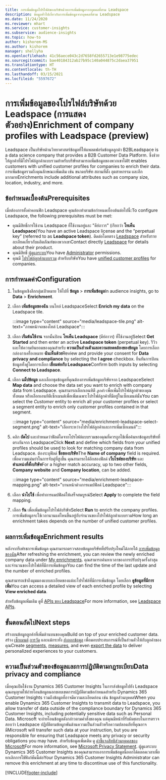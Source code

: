 ```yaml
---
title: การเพิ่มข้อมูลโปรไฟล์ของบริษัทด้วยการเพิ่มข้อมูลจากบุคคลที่สาม Leadspace
description: ข้อมูลทั่วไปเกี่ยวกับการเพิ่มข้อมูลจากบุคคลที่สาม Leadspace
ms.date: 11/24/2020
ms.reviewer: mhart
ms.service: customer-insights
ms.subservice: audience-insights
ms.topic: how-to
author: kishorem-MS
ms.author: kishorem
manager: shellyha
ms.openlocfilehash: 41c56aece043c2d7658fd2655713e1e98775edec
ms.sourcegitcommit: bae40184312ab27b95c140a044875c2daea37951
ms.translationtype: HT
ms.contentlocale: th-TH
ms.lasthandoff: 03/15/2021
ms.locfileid: "5597672"
---
```

# <a name="enrichment-of-company-profiles-with-leadspace-preview"></a><span data-ttu-id="31fae-103">การเพิ่มข้อมูลของโปรไฟล์บริษัทด้วย Leadspace (การแสดงตัวอย่าง)</span><span class="sxs-lookup"><span data-stu-id="31fae-103">Enrichment of company profiles with Leadspace (preview)</span></span>

<span data-ttu-id="31fae-104">Leadspace เป็นบริษัทด้านวิทยาศาสตร์ข้อมูลที่ให้แพลตฟอร์มข้อมูลลูกค้า B2B</span><span class="sxs-lookup"><span data-stu-id="31fae-104">Leadspace is a data science company that provides a B2B Customer Data Platform.</span></span> <span data-ttu-id="31fae-105">ซึ่งช่วยให้ลูกค้าที่มีโปรไฟล์ลูกค้าแบบรวมสำหรับบริษัทสามารถเพิ่มข้อมูลของพวกเขาได้</span><span class="sxs-lookup"><span data-stu-id="31fae-105">It enables customers with unified customer profiles for companies to enrich their data.</span></span> <span data-ttu-id="31fae-106">การเพิ่มข้อมูลรวมถึงคุณลักษณะเพิ่มเติม เช่น ขนาดบริษัท สถานที่ตั้ง อุตสาหกรรม และอีกมากมาย</span><span class="sxs-lookup"><span data-stu-id="31fae-106">Enrichments include additional attributes such as company size, location, industry, and more.</span></span>

## <a name="prerequisites"></a><span data-ttu-id="31fae-107">ข้อกำหนดเบื้องต้น</span><span class="sxs-lookup"><span data-stu-id="31fae-107">Prerequisites</span></span>

<span data-ttu-id="31fae-108">เมื่อต้องการตั้งค่าคอนฟิก Leadspace คุณต้องทำตามข้อกำหนดเบื้องต้นต่อไปนี้:</span><span class="sxs-lookup"><span data-stu-id="31fae-108">To configure Leadspace, the following prerequisites must be met:</span></span>

- <span data-ttu-id="31fae-109">คุณมีสิทธิ์การใช้งาน Leadspace ที่ใช้งานอยู่และ "คีย์ถาวร" (เรียกว่า **โทเค็น Leadspace**)</span><span class="sxs-lookup"><span data-stu-id="31fae-109">You have an active Leadspace license and the “perpetual key” (referred to as **Leadspace token**).</span></span> <span data-ttu-id="31fae-110">ติดต่อโดยตรง [Leadspace](https://www.leadspace.com/products/leadspace-on-demand/) สำหรับรายละเอียดเกี่ยวกับผลิตภัณฑ์ของพวกเขา</span><span class="sxs-lookup"><span data-stu-id="31fae-110">Contact directly [Leadspace](https://www.leadspace.com/products/leadspace-on-demand/) for details about their product.</span></span>
- <span data-ttu-id="31fae-111">คุณมีสิทธิ์ [ผู้ดูแลระบบ](permissions.md#administrator)</span><span class="sxs-lookup"><span data-stu-id="31fae-111">You have [Administrator](permissions.md#administrator) permissions.</span></span>
- <span data-ttu-id="31fae-112">คุณมี [โปรไฟล์ลูกค้าแบบรวม](customer-profiles.md) สำหรับบริษัท</span><span class="sxs-lookup"><span data-stu-id="31fae-112">You have [unified customer profiles](customer-profiles.md) for companies.</span></span>

## <a name="configuration"></a><span data-ttu-id="31fae-113">การกำหนดค่า</span><span class="sxs-lookup"><span data-stu-id="31fae-113">Configuration</span></span>

1. <span data-ttu-id="31fae-114">ในข้อมูลเชิงลึกกลุ่มเป้าหมาย ให้ไปที่ **ข้อมูล** > **การเพิ่มข้อมูล**</span><span class="sxs-lookup"><span data-stu-id="31fae-114">In audience insights, go to **Data** > **Enrichment**.</span></span>

1. <span data-ttu-id="31fae-115">เลือก **เพิ่มข้อมูลของฉัน** บนไทล์ Leadspace</span><span class="sxs-lookup"><span data-stu-id="31fae-115">Select **Enrich my data** on the Leadspace tile.</span></span>

   :::image type="content" source="media/leadspace-tile.png" alt-text="ภาพหน้าจอของไทล์ Leadspace":::

1. <span data-ttu-id="31fae-117">เลือก **เริ่มต้นใช้งาน** จากนั้นป้อน **โทเค็น Leadspace** (คีย์ถาวร) ที่ใช้งานอยู่</span><span class="sxs-lookup"><span data-stu-id="31fae-117">Select **Get Started** and then enter an active **Leadspace token** (perpetual key).</span></span> <span data-ttu-id="31fae-118">รีวิวและให้ความยินยอมของคุณสำหรับ **ความเป็นส่วนตัวและความสอดคล้องของข้อมูล** โดยการเลือกกล่องกาเครื่องหมาย **ฉันเห็นด้วย**</span><span class="sxs-lookup"><span data-stu-id="31fae-118">Review and provide your consent for **Data privacy and compliance** by selecting the **I agree** checkbox.</span></span> <span data-ttu-id="31fae-119">ยืนยันการป้อนข้อมูลทั้งคู่โดยการเลือก **เชื่อมต่อกับ Leadspace**</span><span class="sxs-lookup"><span data-stu-id="31fae-119">Confirm both inputs by selecting **Connect to Leadspace**.</span></span>

1. <span data-ttu-id="31fae-120">เลือก **แม็ปข้อมูล** และเลือกชุดข้อมูลที่คุณต้องการเพิ่มข้อมูลบริษัทจาก Leadspace</span><span class="sxs-lookup"><span data-stu-id="31fae-120">Select **Map data** and choose the data set you want to enrich with company data from Leadspace.</span></span> <span data-ttu-id="31fae-121">คุณสามารถเลือกเอนทิตี *ลูกค้า* เพื่อเพิ่มโปรไฟล์ลูกค้าของคุณทั้งหมด หรือเลือกเอนทิตีเซ็กเมนต์เพื่อเพิ่มเฉพาะโปรไฟล์ลูกค้าที่มีอยู่ในเซ็กเมนต์นั้น</span><span class="sxs-lookup"><span data-stu-id="31fae-121">You can select the *Customer* entity to enrich all your customer profiles or select a segment entity to enrich only customer profiles contained in that segment.</span></span>

   :::image type="content" source="media/enrichment-leadspace-select-segment.png" alt-text="เลือกระหว่างโปรไฟล์ลูกค้าและการเพิ่มเซ็กเมนต์":::

1. <span data-ttu-id="31fae-123">คลิก **ถัดไป** และกำหนดว่าฟิลด์ใดจากโปรไฟล์แบบรวมของคุณที่ควรถูกใช้เพื่อค้นหาข้อมูลบริษัทที่ตรงกันจาก Leadspace</span><span class="sxs-lookup"><span data-stu-id="31fae-123">Click **Next** and define which fields from your unified profiles should be used to look for matching company data from Leadspace.</span></span> <span data-ttu-id="31fae-124">ต้องระบุฟิลด์ **ชื่อของบริษัท**</span><span class="sxs-lookup"><span data-stu-id="31fae-124">The **Name of company** field is required.</span></span> <span data-ttu-id="31fae-125">เพื่อความแม่นยำในการจับคู่ที่สูงขึ้น คุณสามารถได้อีกสองฟิลด์ **เว็บไซต์ของบริษัท** และ **ตำแหน่งที่ตั้งบริษัท**</span><span class="sxs-lookup"><span data-stu-id="31fae-125">For a higher match accuracy, up to two other fields, **Company website** and **Company location**, can be added.</span></span>

   :::image type="content" source="media/enrichment-leadspace-mapping.png" alt-text="บานหน้าต่างการแมปฟิลด์ Leadspace":::
   
1. <span data-ttu-id="31fae-127">เลือก **นำไปใช้** เพื่อทำการแมปฟิลด์ให้เสร็จสมบูรณ์</span><span class="sxs-lookup"><span data-stu-id="31fae-127">Select **Apply** to complete the field mapping.</span></span>

1. <span data-ttu-id="31fae-128">เลือก **รัน** เพื่อเพิ่มข้อมูลโปรไฟล์บริษัท</span><span class="sxs-lookup"><span data-stu-id="31fae-128">Select **Run** to enrich the company profiles.</span></span> <span data-ttu-id="31fae-129">การเพิ่มข้อมูลจะใช้เวลานานแค่ไหนขึ้นอยู่กับจำนวนของโปรไฟล์ลูกค้าแบบรวม</span><span class="sxs-lookup"><span data-stu-id="31fae-129">How long an enrichment takes depends on the number of unified customer profiles.</span></span>

## <a name="enrichment-results"></a><span data-ttu-id="31fae-130">ผลการเพิ่มข้อมูล</span><span class="sxs-lookup"><span data-stu-id="31fae-130">Enrichment results</span></span>

<span data-ttu-id="31fae-131">หลังจากรีเฟรชการเพิ่มข้อมูล คุณสามารถตรวจสอบข้อมูลบริษัทที่ปรับปรุงใหม่ได้ภายใต้ [การเพิ่มข้อมูลของฉัน](enrichment-hub.md)</span><span class="sxs-lookup"><span data-stu-id="31fae-131">After refreshing the enrichment, you can review the newly enriched company data under [My enrichments](enrichment-hub.md).</span></span> <span data-ttu-id="31fae-132">คุณสามารถค้นหาเวลาของการปรับปรุงครั้งล่าสุดและจำนวนของโปรไฟล์ที่มีการเพิ่มข้อมูล</span><span class="sxs-lookup"><span data-stu-id="31fae-132">You can find the time of the last update and the number of enriched profiles.</span></span>

<span data-ttu-id="31fae-133">คุณสามารถเข้าถึงมุมมองแบบละเอียดของแต่ละโปรไฟล์ที่มีการเพิ่มข้อมูล โดยเลือก **ดูข้อมูลที่มีการเพิ่ม**</span><span class="sxs-lookup"><span data-stu-id="31fae-133">You can access a detailed view of each enriched profile by selecting **View enriched data**.</span></span>

<span data-ttu-id="31fae-134">สำหรับข้อมูลเพิ่มเติม ดูที่ [APIs ของ Leadspace](https://support.leadspace.com/hc/en-us/sections/201997649-API)</span><span class="sxs-lookup"><span data-stu-id="31fae-134">For more information, see [Leadspace APIs](https://support.leadspace.com/hc/en-us/sections/201997649-API).</span></span>

## <a name="next-steps"></a><span data-ttu-id="31fae-135">ขั้นตอนถัดไป</span><span class="sxs-lookup"><span data-stu-id="31fae-135">Next steps</span></span>

<span data-ttu-id="31fae-136">สร้างบนข้อมูลลูกค้าที่เพิ่มด้านบนของคุณ</span><span class="sxs-lookup"><span data-stu-id="31fae-136">Build on top of your enriched customer data.</span></span> <span data-ttu-id="31fae-137">สร้าง [เซ็กเมนต์](segments.md) [การวัด](measures.md) และแม้กระทั่ง [ส่งออกข้อมูล](export-destinations.md) เพื่อมอบประสบการณ์ที่เป็นส่วนตัวให้กับลูกค้าของคุณ</span><span class="sxs-lookup"><span data-stu-id="31fae-137">Create [segments](segments.md), [measures](measures.md), and even [export the data](export-destinations.md) to deliver personalized experiences to your customers.</span></span>

## <a name="data-privacy-and-compliance"></a><span data-ttu-id="31fae-138">ความเป็นส่วนตัวของข้อมูลและการปฏิบัติตามกฎระเบียบ</span><span class="sxs-lookup"><span data-stu-id="31fae-138">Data privacy and compliance</span></span>

<span data-ttu-id="31fae-139">เมื่อคุณเปิดใช้งาน Dynamics 365 Customer Insights ในการส่งข้อมูลไปยัง Leadspace คุณอนุญาตให้ถ่ายโอนข้อมูลนอกขอบเขตการปฏิบัติตามข้อกำหนดสำหรับ Dynamics 365 Customer Insights รวมถึงข้อมูลที่อาจมีความละเอียดอ่อน เช่น ข้อมูลส่วนบุคคล</span><span class="sxs-lookup"><span data-stu-id="31fae-139">When you enable Dynamics 365 Customer Insights to transmit data to Leadspace, you allow transfer of data outside of the compliance boundary for Dynamics 365 Customer Insights, including potentially sensitive data such as Personal Data.</span></span> <span data-ttu-id="31fae-140">Microsoft จะถ่ายโอนข้อมูลดังกล่าวตามคำสั่งของคุณ แต่คุณมีหน้าที่รับผิดชอบในการตรวจสอบว่า Leadspace ปฏิบัติตามข้อผูกพันด้านความเป็นส่วนตัวหรือความปลอดภัยที่คุณอาจมี</span><span class="sxs-lookup"><span data-stu-id="31fae-140">Microsoft will transfer such data at your instruction, but you are responsible for ensuring that Leadspace meets any privacy or security obligations you may have.</span></span> <span data-ttu-id="31fae-141">สำหรับข้อมูลเพิ่มเติม ดู [คำชี้แจงสิทธิส่วนบุคคลของ Microsoft](https://go.microsoft.com/fwlink/?linkid=396732)</span><span class="sxs-lookup"><span data-stu-id="31fae-141">For more information, see [Microsoft Privacy Statement](https://go.microsoft.com/fwlink/?linkid=396732).</span></span>
<span data-ttu-id="31fae-142">ผู้ดูแลระบบ Dynamics 365 Customer Insights ของคุณสามารถเอาการเพิ่มข้อมูลนี้ออกได้ตลอดเวลาเพื่อยกเลิกการใช้ฟังก์ชันนี้ต่อ</span><span class="sxs-lookup"><span data-stu-id="31fae-142">Your Dynamics 365 Customer Insights Administrator can remove this enrichment at any time to discontinue use of this functionality.</span></span>


[!INCLUDE[footer-include](../includes/footer-banner.md)]